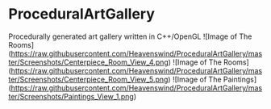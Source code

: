 # ProceduralArtGallery
Procedurally generated art gallery written in C++/OpenGL
![Image of The Rooms] (https://raw.githubusercontent.com/Heavenswind/ProceduralArtGallery/master/Screenshots/Centerpiece_Room_View_4.png)
![Image of The Rooms] (https://raw.githubusercontent.com/Heavenswind/ProceduralArtGallery/master/Screenshots/Centerpiece_Room_View_5.png)
![Image of The Paintings] (https://raw.githubusercontent.com/Heavenswind/ProceduralArtGallery/master/Screenshots/Paintings_View_1.png)
